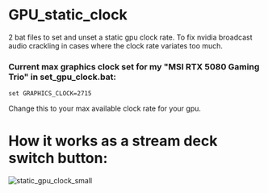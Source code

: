 # GPU_static_clock
2 bat  files to set and unset a static gpu clock rate. To fix nvidia broadcast audio crackling in cases where the clock rate variates too much.




### Current max graphics clock set for my "MSI RTX 5080 Gaming Trio" in set_gpu_clock.bat:


```set GRAPHICS_CLOCK=2715```


Change this to your max available clock rate for your gpu.


# How it works as a stream deck switch button:
![static_gpu_clock_small](https://github.com/user-attachments/assets/3aeca381-aa95-4f09-a245-86b8760f84f9)


